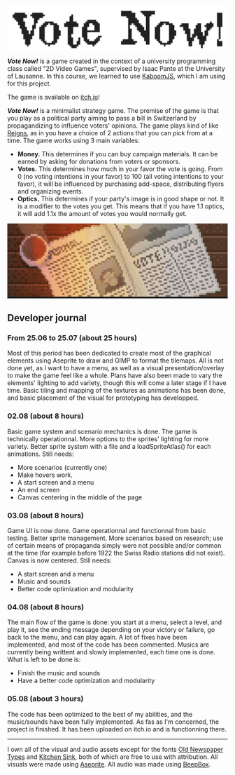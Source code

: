 ![Vote Now!](README_Materials/Title.gif)

***Vote Now!*** is a game created in the context of a university programming class called "2D Video Games", supervised by Isaac Pante at the University of Lausanne. In this course, we learned to use [KaboomJS](https://kaboomjs.com/), which I am using for this project.

The game is available on [itch.io](https://jrante.itch.io/vote-now)!

***Vote Now!*** is a minimalist strategy game. The premise of the game is that you play as a political party aiming to pass a bill in Switzerland by propagandizing to influence voters' opinions. The game plays kind of like [Reigns](https://store.steampowered.com/app/474750/Reigns/), as in you have a choice of 2 actions that you can pick from at a time. The game works using 3 main variables:

* **Money.** This determines if you can buy campaign materials. It can be earned by asking for donations from voters or sponsors.
* **Votes.** This determines how much in your favor the vote is going. From 0 (no voting intentions in your favor) to 100 (all voting intentions to your favor), it will be influenced by purchasing add-space, distributing flyers and organizing events.
* **Optics.** This determines if your party's image is in good shape or not. It is a modifier to the votes you get. This means that if you have 1.1 optics, it will add 1.1x the amount of votes you would normally get.

![Vote Now! Journal Event](README_Materials/Pub_Journal.gif)

## Developer journal
### From 25.06 to 25.07 (about 25 hours)
Most of this period has been dedicated to create most of the graphical elements using Aseprite to draw and GIMP to format the tilemaps. All is not done yet, as I want to have a menu, as well as a visual presentation/overlay to make the game feel like a whole. Plans have also been made to vary the elements' lighting to add variety, though this will come a later stage if I have time. Basic tiling and mapping of the textures as animations has been done, and basic placement of the visual for prototyping has developped.

### 02.08 (about 8 hours)
Basic game system and scenario mechanics is done. The game is technically operationnal. More options to the sprites' lighting for more variety. Better sprite system with a file and a loadSpriteAtlas() for each animations. Still needs:

* More scenarios (currently one)
* Make hovers work.
* A start screen and a menu
* An end screen
* Canvas centering in the middle of the page

### 03.08 (about 8 hours)
Game UI is now done. Game operationnal and functionnal from basic testing. Better sprite management. More scenarios based on research; use of certain means of propaganda simply were not possible and/or common at the time (for example before 1922 the Swiss Radio stations did not exist). Canvas is now centered. Still needs:

* A start screen and a menu
* Music and sounds
* Better code optimization and modularity

### 04.08 (about 8 hours)
The main flow of the game is done: you start at a menu, select a level, and play it, see the ending message depending on your victory or failure, go back to the menu, and can play again. A lot of fixes have been implemented, and most of the code has been commented. Musics are currently being writtent and slowly implemented, each time one is done. What is left to be done is:

* Finish the music and sounds
* Have a better code optimization and modularity

### 05.08 (about 3 hours)
The code has been optimized to the best of my abilities, and the music/sounds have been fully implemented. As fas as I'm concerned, the project is finished. It has been uploaded on itch.io and is functionning there.

________________________
I own all of the visual and audio assets except for the fonts [Old Newspaper Types](https://www.dafont.com/oldnewspapertypes.font) and [Kitchen Sink](https://polyducks.itch.io/kitchen-sink-textmode-font), both of which are free to use with attribution. All visuals were made using [Aseprite](https://www.aseprite.org/). All audio was made using [BeepBox](https://www.beepbox.co/).
